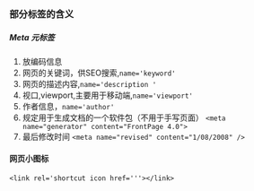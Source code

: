 ### 部分标签的含义

##### Meta 元标签
1. 放编码信息
2. 网页的关键词，供SEO搜索,`name='keyword'`
3. 网页的描述内容,`name='description '`
4. 视口,viewport,主要用于移动端,`name='viewport'`
5. 作者信息，`name='author'`
6. 规定用于生成文档的一个软件包（不用于手写页面） `<meta name="generator" content="FrontPage 4.0">`
7. 最后修改时间 `<meta name="revised" content="1/08/2008" />`

#### 网页小图标
`<link rel='shortcut icon href='''></link>`